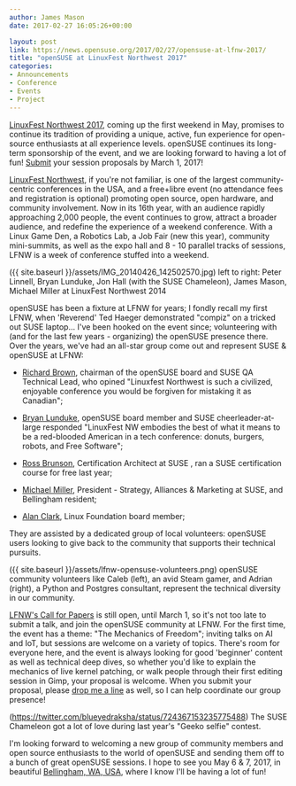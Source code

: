 ```yaml
---
author: James Mason
date: 2017-02-27 16:05:26+00:00

layout: post
link: https://news.opensuse.org/2017/02/27/opensuse-at-lfnw-2017/
title: "openSUSE at LinuxFest Northwest 2017"
categories:
- Announcements
- Conference
- Events
- Project
---
```

[LinuxFest Northwest 2017](https://www.linuxfestnorthwest.org/2017), coming up the first weekend in May, promises to continue its tradition of providing a unique, active, fun experience for open-source enthusiasts at all experience levels. openSUSE continues its long-term sponsorship of the event, and we are looking forward to having a lot of fun! [Submit](https://www.linuxfestnorthwest.org/2017/submit-session) your session proposals by March 1, 2017!

<!-- more -->

[LinuxFest Northwest](https://www.linuxfestnorthwest.org/2017/about), if you're not familiar, is one of the largest community-centric conferences in the USA, and a free+libre event (no attendance fees and registration is optional) promoting open source, open hardware, and community involvement. Now in its 16th year, with an audience rapidly approaching 2,000 people, the event continues to grow, attract a broader audience, and redefine the experience of a weekend conference. With a Linux Game Den, a Robotics Lab, a Job Fair (new this year), community mini-summits, as well as the expo hall and 8 - 10 parallel tracks of sessions, LFNW is a week of conference stuffed into a weekend.



({{ site.baseurl }}/assets/IMG_20140426_142502570.jpg) left to right: Peter Linnell, Bryan Lunduke, Jon Hall (with the SUSE Chameleon), James Mason, Michael Miller at LinuxFest Northwest 2014

openSUSE has been a fixture at LFNW for years; I fondly recall my first LFNW, when 'Reverend' Ted Haeger demonstrated "compiz" on a tricked out SUSE laptop... I've been hooked on the event since; volunteering with (and for the last few years - organizing) the openSUSE presence there. Over the years, we've had an all-star group come out and represent SUSE & openSUSE at LFNW:



 	
  * [Richard Brown](https://rootco.de/aboutme/), chairman of the openSUSE board and SUSE QA Technical Lead, who opined "Linuxfest Northwest is such a civilized, enjoyable conference you would be forgiven for mistaking it as Canadian";

 	
  * [Bryan Lunduke](http://lunduke.com/), openSUSE board member and SUSE cheerleader-at-large responded "LinuxFest NW embodies the best of what it means to be a red-blooded American in a tech conference: donuts, burgers, robots, and Free Software";

 	
  * [Ross Brunson](https://www.linkedin.com/in/rossbrunson), Certification Architect at SUSE , ran a SUSE certification course for free last year;

 	
  * [Michael Miller](https://twitter.com/michaelwmiller), President - Strategy, Alliances & Marketing at SUSE, and Bellingham resident;

 	
  * [Alan Clark](https://www.linkedin.com/in/alanhclark), Linux Foundation board member;


They are assisted by a dedicated group of local volunteers: openSUSE users looking to give back to the community that supports their technical pursuits.



({{ site.baseurl }}/assets/lfnw-opensuse-volunteers.png) openSUSE community volunteers like Caleb (left), an avid Steam gamer, and Adrian (right), a Python and Postgres consultant, represent the technical diversity in our community.

[LFNW's Call for Papers](https://www.linuxfestnorthwest.org/2017/submit-session) is still open, until March 1, so it's not too late to submit a talk, and join the openSUSE community at LFNW. For the first time, the event has a theme: "The Mechanics of Freedom"; inviting talks on AI and IoT, but sessions are welcome on a variety of topics. There's room for everyone here, and the event is always looking for good 'beginner' content as well as technical deep dives, so whether you'd like to explain the mechanics of live kernel patching, or walk people through their first editing session in Gimp, your proposal is welcome. When you submit your proposal, please [drop me a line](mailto:bear454@opensuse.org?subject=LFNW2017) as well, so I can help coordinate our group presence!



(https://twitter.com/blueyedraksha/status/724367153235775488) The SUSE Chameleon got a lot of love during last year's "Geeko selfie" contest.

I'm looking forward to welcoming a new group of community members and open source enthusiasts to the world of openSUSE and sending them off to a bunch of great openSUSE sessions. I hope to see you May 6 & 7, 2017, in beautiful [Bellingham, WA, USA](https://www.linuxfestnorthwest.org/2017/travel), where I know I'll be having a lot of fun!		
